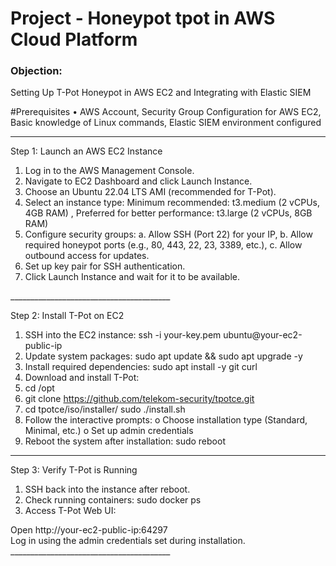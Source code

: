 # Project - Honeypot tpot in AWS Cloud Platform

### Objection: 
Setting Up T-Pot Honeypot in AWS EC2 and Integrating with Elastic SIEM 

#Prerequisites
•	AWS Account, Security Group Configuration for AWS EC2, Basic knowledge of Linux commands, Elastic SIEM environment configured
________________________________________
Step 1: Launch an AWS EC2 Instance
1.	Log in to the AWS Management Console.
2.	Navigate to EC2 Dashboard and click Launch Instance.
3.	Choose an Ubuntu 22.04 LTS AMI (recommended for T-Pot).
4.	Select an instance type:
Minimum recommended: t3.medium (2 vCPUs, 4GB RAM) , Preferred for better performance: t3.large (2 vCPUs, 8GB RAM)
5.	Configure security groups: a. Allow SSH (Port 22) for your IP, b. Allow required honeypot ports (e.g., 80, 443, 22, 23, 3389, etc.), c. Allow outbound access for updates.
6.	Set up key pair for SSH authentication.
7.	Click Launch Instance and wait for it to be available.
<div></div><div></div>
________________________________________

Step 2: Install T-Pot on EC2
1.	SSH into the EC2 instance:
ssh -i your-key.pem ubuntu@your-ec2-public-ip
2.	Update system packages:
sudo apt update && sudo apt upgrade -y
3.	Install required dependencies:
sudo apt install -y git curl
4.	Download and install T-Pot:
5.	cd /opt
6.	git clone https://github.com/telekom-security/tpotce.git
7.	cd tpotce/iso/installer/
sudo ./install.sh
8.	Follow the interactive prompts:
o	Choose installation type (Standard, Minimal, etc.)
o	Set up admin credentials
9.	Reboot the system after installation:
sudo reboot
________________________________________

Step 3: Verify T-Pot is Running
1.	SSH back into the instance after reboot.
2.	Check running containers:
sudo docker ps
3.	Access T-Pot Web UI:
<div>Open http://your-ec2-public-ip:64297</div>
<div>Log in using the admin credentials set during installation.</div>
________________________________________
